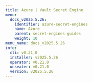 ```yaml
---
title: Azure | Vault Secret Engine
menu:
  docs_v2025.5.26:
    identifier: azure-secret-engines
    name: Azure
    parent: secret-engines-guides
    weight: 10
menu_name: docs_v2025.5.26
info:
  cli: v0.21.0
  installer: v2025.5.26
  operator: v0.21.0
  unsealer: v0.21.0
  version: v2025.5.26
---
```


